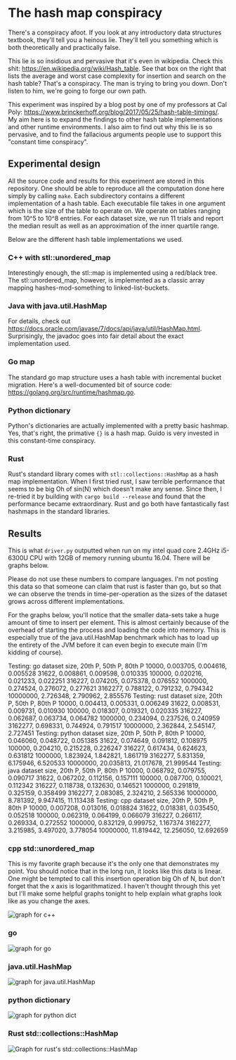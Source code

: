 # The hash map conspiracy

There's a conspiracy afoot.  If you look at any introductory data structures textbook, they'll tell you a heinous lie.  They'll tell you something which is both theoretically and practically false.

This lie is so insidious and pervasive that it's even in wikipedia.  Check this shit: https://en.wikipedia.org/wiki/Hash_table.  See that box on the right that lists the average and worst case complexity for insertion and search on the hash table?  That's a conspiracy.  The man is trying to bring you down.  Don't listen to him, we're going to forge our own path.

This experiment was inspired by a blog post by one of my professors at Cal Poly: https://www.brinckerhoff.org/blog/2017/05/25/hash-table-timings/.  My aim here is to expand the findings to other hash table implementations and other runtime environments.  I also aim to find out why this lie is so pervasive, and to find the fallacious arguments people use to support this "constant time conspiracy".  

## Experimental design

All the source code and results for this experiment are stored in this repository.  One should be able to reproduce all the computation done here simply by calling `make`.  Each subdirectory contains a different implementation of a hash table.  Each executable file takes in one argument which is the size of the table to operate on.  We operate on tables ranging from 10^5 to 10^8 entries.  For each dataset size, we run 11 trials and report the median result as well as an approximation of the inner quartile range.  

Below are the different hash table implementations we used.

### C++ with stl::unordered_map

Interestingly enough, the stl::map is implemented using a red/black tree.  The stl::unordered_map, however, is implemented as a classic array mapping hashes-mod-something to linked-list-buckets.  

### Java with java.util.HashMap

For details, check out https://docs.oracle.com/javase/7/docs/api/java/util/HashMap.html.  Surprisingly, the javadoc goes into fair detail about the exact implementation used.

### Go map

The standard go map structure uses a hash table with incremental bucket migration.  Here's a well-documented bit of source code: https://golang.org/src/runtime/hashmap.go.

### Python dictionary

Python's dictionaries are actually implemented with a pretty basic hashmap.  Yes, that's right, the primative `{}` is a hash map.  Guido is very invested in this constant-time conspiracy.  

### Rust

Rust's standard library comes with `stl::collections::HashMap` as a hash map implementation.  When I first tried rust, I saw terrible performance that seems to be big Oh of sin(N) which doesn't make any sense.  Since then, I re-tried it by building with `cargo build --release` and found that the performance became extraordinary.  Rust and go both have fantastically fast hashmaps in the standard libraries.  

## Results

This is what `driver.py` outputted when run on my intel quad core 2.4GHz i5-6300U CPU with 12GB of memory running ubuntu 16.04.  There will be graphs below.

Please do not use these numbers to compare languages.  I'm not posting this data so that someone can claim that rust is faster than go, but so that we can observe the trends in time-per-operation as the sizes of the dataset grows across different implementations.  

For the graphs below, you'll notice that the smaller data-sets take a huge amount of time to insert per element.  This is almost certainly because of the overhead of starting the process and loading the code into memory.   This is especially true of the java.util.HashMap benchmark which has to load up the entirety of the JVM before it can even begin to execute main (I'm kidding of course).

Testing: go
dataset size, 20th P, 50th P, 80th P
10000, 0.003705, 0.004616, 0.005528
31622, 0.008861, 0.009598, 0.010335
100000, 0.020216, 0.021233, 0.022251
316227, 0.074205, 0.075378, 0.076552
1000000, 0.274524, 0.276072, 0.277621
3162277, 0.788122, 0.791232, 0.794342
10000000, 2.726348, 2.790962, 2.855576
Testing: rust
dataset size, 20th P, 50th P, 80th P
10000, 0.004413, 0.005331, 0.006249
31622, 0.008531, 0.009731, 0.010930
100000, 0.018307, 0.019321, 0.020335
316227, 0.062687, 0.063734, 0.064782
1000000, 0.234094, 0.237526, 0.240959
3162277, 0.698331, 0.744924, 0.791517
10000000, 2.362844, 2.545147, 2.727451
Testing: python
dataset size, 20th P, 50th P, 80th P
10000, 0.046060, 0.048722, 0.051385
31622, 0.074649, 0.091812, 0.108975
100000, 0.204210, 0.215228, 0.226247
316227, 0.617434, 0.624623, 0.631812
1000000, 1.823924, 1.842821, 1.861719
3162277, 5.831359, 6.175946, 6.520533
10000000, 20.035813, 21.017678, 21.999544
Testing: java
dataset size, 20th P, 50th P, 80th P
10000, 0.068792, 0.079755, 0.090717
31622, 0.067202, 0.112156, 0.157111
100000, 0.087700, 0.100021, 0.112342
316227, 0.118738, 0.132630, 0.146521
1000000, 0.291819, 0.325159, 0.358499
3162277, 2.083085, 2.324210, 2.565336
10000000, 8.781392, 9.947415, 11.113438
Testing: cpp
dataset size, 20th P, 50th P, 80th P
10000, 0.007208, 0.013016, 0.018824
31622, 0.018381, 0.035450, 0.052518
100000, 0.062319, 0.064199, 0.066079
316227, 0.266117, 0.269334, 0.272552
1000000, 0.832129, 0.999752, 1.167374
3162277, 3.215985, 3.497020, 3.778054
10000000, 11.819442, 12.256050, 12.692659

### cpp std::unordered_map

This is my favorite graph because it's the only one that demonstrates my point.  You should notice that in the long run, it looks like this data is linear.  One might be tempted to call this insertion operation big Oh of N, but don't forget that the x axis is logarithmatized.  I haven't thought through this yet but I'll make some helpful graphs tonight to help explain what graphs look like as you change the axes.

![graph for c++](/cpp.png?raw=true "C++ Performance")


### go

![graph for go](/go.png?raw=true "go Performance")

### java.util.HashMap

![graph for java.util.HashMap](/java.png?raw=true "java.util.HashMap Performance")

### python dictionary

![graph for python dict](/python.png?raw=true "Java dict Performance")

### Rust std::collections::HashMap

![Graph for rust's std::collections::HashMap](/rust.png?raw=true "Rust std::collections::HashMap")
